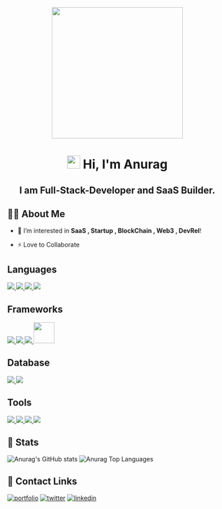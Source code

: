 
<div align ="center"><img  height="300px" src= "https://user-images.githubusercontent.com/79055093/145391850-521e0ea0-df98-478b-9671-90be290b5ba9.png"> </div>
<h1 align="center"><img src="https://raw.githubusercontent.com/MartinHeinz/MartinHeinz/master/wave.gif" width="30px"> Hi, I'm Anurag </h1>
 <h2 align="center">I am Full-Stack-Developer and SaaS Builder.</h2>

## 🙋‍♂️ About Me
- 🌱 I’m interested in  **SaaS , Startup , BlockChain , Web3 , DevRel**!

- ⚡ Love to Collaborate 


 
##  Languages
 <a  href="https://www.python.org" target="_blank"> <img src="https://img.icons8.com/color/48/000000/python.png"/> </a> 
 <a href="https://www.javascript.com/" target="_blank"> <img src="https://img.icons8.com/color/48/000000/javascript.png"/> </a>
<a href="https://www.typescriptlang.org/" target="_blank"> <img src="https://img.icons8.com/color/48/000000/typescript.png"/> </a>
<a href="https://www.cplusplus.com/" target="_blank"> <img src="https://img.icons8.com/color/48/000000/c-plus-plus.png"/> </a> 

## Frameworks
<a href="https://flask.palletsprojects.com/en/2.0.x/" target="_blank"> <img src="https://img.icons8.com/color/48/000000/flask.png"/> </a>
<a href="https://nodejs.org/en/" target="_blank"> <img src="https://img.icons8.com/color/48/000000/nodejs.png"/> </a>
<a href="https://reactjs.org/" target="_blank"> <img src="https://img.icons8.com/office/48/000000/react.png"/> </a>
<a href="https://tailwindcss.com//" target="_blank"> <img height="48" src="https://user-images.githubusercontent.com/79055093/145392357-0d5ac484-b89b-470d-a946-6b458c6d4f87.png"/> </a> 



## Database 
<a href="https://www.mongodb.com/" target="_blank"> <img src="https://img.icons8.com/color/48/000000/mongodb.png"/> </a>
<a href="https://www.mysql.com/" target="_blank"> <img src="https://img.icons8.com/color/48/000000/mysql.png"/> </a>

## Tools
<a href="https://git-scm.com/" target="_blank"> <img src="https://img.icons8.com/color/48/000000/git.png"/> </a>
<a href="https://www.docker.com/" target="_blank"> <img src="https://img.icons8.com/color/48/000000/docker.png"/> </a>
<a href="https://www.heroku.com/" target="_blank"> <img src="https://img.icons8.com/color/48/000000/heroku.png"/> </a>
<a href="https://www.npmjs.com/" target="_blank"> <img src="https://img.icons8.com/color/48/000000/npm.png"/> </a>  

 ## 🚀 Stats
![Anurag's GitHub stats](https://github-readme-stats.vercel.app/api?username=Anurag30112003&show_icons=true&theme=onedark)
<img alt="Anurag Top Languages" src="https://github-readme-stats.vercel.app/api/top-langs/?username=Anurag30112003&langs_count=8&count_private=true&layout=compact&theme=react&hide_border=true&bg_color=0D1117" />

## 🔗 Contact Links
[![portfolio](https://img.shields.io/badge/my_portfolio-000?style=for-the-badge&logo=ko-fi&logoColor=white)](https://anuragdev.netlify.app/)
[![twitter](https://img.shields.io/badge/twitter-1DA1F2?style=for-the-badge&logo=twitter&logoColor=white)](https://twitter.com/theanuragdev)
[![linkedin](https://img.shields.io/badge/linkedin-0A66C2?style=for-the-badge&logo=linkedin&logoColor=white)](https://www.linkedin.com/in/anurag-sharma-bb2684207/)
